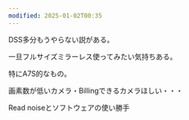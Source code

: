 ```yaml
---
modified: 2025-01-02T00:35
---
```

DSS多分もうやらない説がある。

  
一旦フルサイズミラーレス使ってみたい気持ちある。  

特にA7S的なもの。

  

画素数が低いカメラ・Billingできるカメラほしい・・・

  

Read noiseとソフトウェアの使い勝手